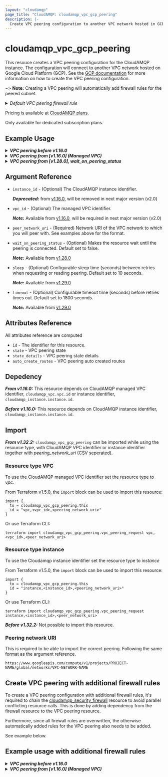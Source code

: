 ```yaml
---
layout: "cloudamqp"
page_title: "CloudAMQP: cloudamqp_vpc_gcp_peering"
description: |-
  Create VPC peering configuration to another VPC network hosted in GCP
---
```


# cloudamqp_vpc_gcp_peering

This resouce creates a VPC peering configuration for the CloudAMQP instance. The configuration will
connect to another VPC network hosted on Google Cloud Platform (GCP). See the [GCP documentation]
for more information on how to create the VPC peering configuration.

~> **Note:** Creating a VPC peering will automatically add firewall rules for the peered subnet.

<details>
 <summary>
    <i>Default VPC peering firewall rule</i>
  </summary>

```hcl
rules {
  Description = "VPC peer request"
  ip          = "<VPC peered subnet>"
  ports       = []
  services    = ["AMQP", "AMQPS", "HTTPS", "STREAM", "STREAM_SSL"]
}
```

</details>

Pricing is available at [CloudAMQP plans].

Only available for dedicated subscription plans.

## Example Usage

<details>
  <summary>
    <b>
      <i>VPC peering before v1.16.0</i>
    </b>
  </summary>

```hcl
# Configure CloudAMQP provider
provider "cloudamqp" {
  apikey = var.cloudamqp_customer_api_key
}

# CloudAMQP instance
resource "cloudamqp_instance" "instance" {
  name        = "terraform-vpc-peering"
  plan        = "bunny-1"
  region      = "google-compute-engine::europe-north1"
  tags        = ["terraform"]
  vpc_subnet  = "10.40.72.0/24"
}

# VPC information
data "cloudamqp_vpc_gcp_info" "vpc_info" {
  instance_id = cloudamqp_instance.instance.id
}

# VPC peering configuration
resource "cloudamqp_vpc_gcp_peering" "vpc_peering_request" {
  instance_id       = cloudamqp_instance.instance.id
  peer_network_uri  = "https://www.googleapis.com/compute/v1/projects/PROJECT-NAME/global/networks/VPC-NETWORK-NAME"
}
```

</details>

<details>
  <summary>
    <b>
      <i>VPC peering from [v1.16.0] (Managed VPC)</i>
    </b>
  </summary>

```hcl
# Configure CloudAMQP provider
provider "cloudamqp" {
  apikey = var.cloudamqp_customer_api_key
}

# Managed VPC resource
resource "cloudamqp_vpc" "vpc" {
  name    = "<VPC name>"
  region  = "google-compute-engine::europe-north1"
  subnet  = "10.56.72.0/24"
  tags    = []
}

# CloudAMQP instance
resource "cloudamqp_instance" "instance" {
  name   = "terraform-vpc-peering"
  plan   = "bunny-1"
  region = "google-compute-engine::europe-north1"
  tags   = ["terraform"]
  vpc_id = cloudamqp_vpc.vpc.id
}

# VPC information
data "cloudamqp_vpc_gcp_info" "vpc_info" {
  vpc_id = cloudamqp_vpc.vpc.info
  # or
  # instance_id = cloudamqp_instance.instance.id
}

# VPC peering configuration
resource "cloudamqp_vpc_gcp_peering" "vpc_peering_request" {
  vpc_id = cloudamqp_vpc.vpc.id
  # or
  # instance_id = cloudamqp_instance.instance.id
  peer_network_uri = "https://www.googleapis.com/compute/v1/projects/PROJECT-NAME/global/networks/VPC-NETWORK-NAME"
}
```

</details>

<details>
  <summary>
    <b>
      <i>VPC peering from [v1.28.0], wait_on_peering_status </i>
    </b>
  </summary>

Default peering request, no need to set `wait_on_peering_status`. It's default set to false and will
not wait on peering status. Create resource will be considered completed, regardless of the status
of the state.

```hcl
resource "cloudamqp_vpc_gcp_peering" "vpc_peering_request" {
  vpc_id            = cloudamqp_vpc.vpc.id
  peer_network_uri  = "https://www.googleapis.com/compute/v1/projects/ROJECT-NAME/global/networks/VPC-NETWORK-NAME"
}
```

Peering request and waiting for peering status of the state to change to ACTIVE before the create
resource is consider complete. This is done once both side have done the peering.

```hcl
resource "cloudamqp_vpc_gcp_peering" "vpc_peering_request" {
  vpc_id                  = cloudamqp_vpc.vpc.id
  wait_on_peering_status  = true
  peer_network_uri        = "https://www.googleapis.com/compute/v1/projects/PROJECT-NAME/global/networks/VPC-NETWORK-NAME"
}
```

</details>

## Argument Reference

* `instance_id`             - (Optional) The CloudAMQP instance identifier.

  ***Deprecated:*** from [v1.16.0], will be removed in next major version (v2.0)

* `vpc_id`                  - (Optional) The managed VPC identifier.

  ***Note:*** Available from [v1.16.0], will be required in next major version (v2.0)

* `peer_network_uri`        - (Required) Network URI of the VPC network to which you will peer with.
                              See examples above for the format.
* `wait_on_peering_status`  - (Optional) Makes the resource wait until the peering is connected.
                              Default set to false.

  ***Note:*** Available from [v1.28.0]

* `sleep`                   - (Optional) Configurable sleep time (seconds) between retries when
                              requesting or reading peering. Default set to 10 seconds.

  ***Note:*** Available from [v1.29.0]

* `timeout`                 - (Optional) Configurable timeout time (seconds) before retries times
                              out. Default set to 1800 seconds.

  ***Note:*** Available from [v1.29.0]

## Attributes Reference

All attributes reference are computed

* `id`                  - The identifier for this resource.
* `state`               - VPC peering state
* `state_details`       - VPC peering state details
* `auto_create_routes`  - VPC peering auto created routes

## Depedency

***From v1.16.0:***
This resource depends on CloudAMQP managed VPC identifier, `cloudamqp_vpc.vpc.id` or instance
identifier, `cloudamqp_instance.instance.id`.

***Before v1.16.0:***
This resource depends on CloudAMQP instance identifier, `cloudamqp_instance.instance.id`.

## Import

***From v1.32.2:***
`cloudamqp_vpc_gcp_peering` can be imported while using the resource type, with CloudAMQP VPC
identifier or instance identifier together with *peering_network_uri* (CSV seperated).

### Resource type VPC

To use the CloudAMQP managed VPC identifier set the resource type to *vpc*.

From Terraform v1.5.0, the `import` block can be used to import this resource:

```hcl
import {
  to = cloudamqp_vpc_gcp_peering.this
  id = "vpc,<vpc_id>,<peering_network_uri>"
}
```

Or use Terraform CLI:

```hcl
terraform import cloudamqp_vpc_gcp_peering.vpc_peering_request vpc,<vpc_id>,<peer_network_uri>
```

### Resource type instance

To use the Cloudamqp instance identifier set the resource type to *instance*

From Terraform v1.5.0, the `import` block can be used to import this resource:

```hcl
import {
  to = cloudamqp_vpc_gcp_peering.this
  id = "instance,<instance_id>,<peering_network_uri>"
}
```

Or use Terraform CLI:

```hcl
terraform import cloudamqp_vpc_gcp_peering.vpc_peering_request instance,<instance_id>,<peer_network_uri>
```

***Before v1.32.2:***
Not possible to import this resource.

### Peering network URI

This is required to be able to import the correct peering. Following the same format as the argument
reference.

```hcl
https://www.googleapis.com/compute/v1/projects/PROJECT-NAME/global/networks/VPC-NETWORK-NAME
```

## Create VPC peering with additional firewall rules

To create a VPC peering configuration with additional firewall rules, it's required to chain the
[cloudamqp_security_firewall] resource to avoid parallel conflicting resource calls. This is done by
adding dependency from the firewall resource to the VPC peering resource.

Furthermore, since all firewall rules are overwritten, the otherwise automatically added rules for
the VPC peering also needs to be added.

See example below.

## Example usage with additional firewall rules

<details>
  <summary>
    <b>
      <i>VPC peering before v1.16.0</i>
    </b>
  </summary>

```hcl
# VPC peering configuration
resource "cloudamqp_vpc_gcp_peering" "vpc_peering_request" {
  instance_id       = cloudamqp_instance.instance.id
  peer_network_uri  = var.peer_network_uri
}

# Firewall rules
resource "cloudamqp_security_firewall" "firewall_settings" {
  instance_id = cloudamqp_instance.instance.id

  # Default VPC peering rule
  rules {
    ip          =  var.peer_subnet
    ports       = [15672]
    services    = ["AMQP","AMQPS", "STREAM", "STREAM_SSL"]
    description = "VPC peering for <NETWORK>"
  }

  rules {
    ip        = "192.168.0.0/24"
    ports     = [4567, 4568]
    services  = ["AMQP","AMQPS", "HTTPS"]
  }

  depends_on = [
    cloudamqp_vpc_gcp_peering.vpc_peering_request
  ]
}
```

</details>

<details>
  <summary>
    <b>
      <i>VPC peering from [v1.16.0] (Managed VPC)</i>
    </b>
  </summary>

```hcl
# VPC peering configuration
resource "cloudamqp_vpc_gcp_peering" "vpc_peering_request" {
  vpc_id = cloudamqp_vpc.vpc.id
  # vpc_id prefered over instance_id
  # instance_id = cloudamqp_instance.instance.id
  peer_network_uri = var.peer_network_uri
}

# Firewall rules
resource "cloudamqp_security_firewall" "firewall_settings" {
  instance_id = cloudamqp_instance.instance.id

  # Default VPC peering rule
  rules {
    ip          =  var.peer_subnet
    ports       = [15672]
    services    = ["AMQP","AMQPS", "STREAM", "STREAM_SSL"]
    description = "VPC peering for <NETWORK>"
  }

  rules {
    ip          = "0.0.0.0/0"
    ports       = []
    services    = ["HTTPS"]
    description = "MGMT interface"
  }

  depends_on = [
    cloudamqp_vpc_gcp_peering.vpc_peering_request
  ]
}
```

</details>

[CloudAMQP plans]: https://www.cloudamqp.com/plans.html
[cloudamqp_security_firewall]: https://registry.terraform.io/providers/cloudamqp/cloudamqp/latest/docs/resources/security_firewall
[GCP documentation]: https://cloud.google.com/vpc/docs/using-vpc-peering
[v1.16.0]: https://github.com/cloudamqp/terraform-provider-cloudamqp/releases/tag/v1.16.0
[v1.28.0]: https://github.com/cloudamqp/terraform-provider-cloudamqp/releases/tag/v1.28.0
[v1.29.0]: https://github.com/cloudamqp/terraform-provider-cloudamqp/releases/tag/v1.29.0
